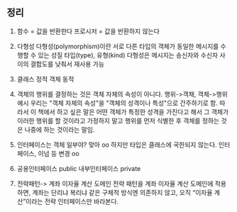 ## 정리
1. 함수 = 값을 반환한다
프로시저 = 값을 반환하지 않는다

2. 다형성
다형성(polymorphism)이란 서로 다른 타입의 객체가 동일한 메시지를 수행할 수 있는 성질
타입(type), 유형(kind)
다형성은 메시지는 송신자와 수신자 사이의 결합도를 낮춰서 재사용 가능

3. 클래스 정적
객체 동적

4. 객체의 행위를 결정하는 것은 객체 자체의 속성이 아니다. 행위->객채, 객체->행위 예시
우리는 "객체 자체의 속성"을 "객체의 성격이나 특성"으로 간주하기로 함.
따라서 이 책에서 하고 싶은 말은 어떤 객체가 특정한 성격을 가진다고 해서 그 객체가 이러한 행위를 할 것이라고 가정하지 말고 행위를 먼저 식별한 후 객체를 정하는 것은 나중에 하는 것이라는 말임.

5. 인터페이스는 객체 일부야? 맞아 oo
하지만 타입은 클래스에 국한되지 않는다. 인터페이스, 이넘 등 변경 oo

6. 공용인터페이스 public
내부인터페이스 private

7. 전략패턴-> 계좌 이자율 계산 도메인
전략 패턴을 계좌 이자율 계산 도메인에 적용하면, 계좌는 단리냐 복리냐 같은 구체적 방식엔 의존하지 않고, 오직 “이자율 계산”이라는 전략 인터페이스만 바라본다.

